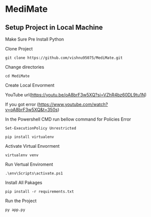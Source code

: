 # MediMate

## Setup Project in Local Machine

  Make Sure Pre Install Python 

Clone Project
```
git clone https://github.com/vishnu95075/MediMate.git

```

Change directories

```
cd MediMate
```

Create Local Envorment

YouTube url(https://youtu.be/oA8brF3w5XQ?si=VZhR4bz60DL9tu1N)

If you got error 
(https://www.youtube.com/watch?v=oA8brF3w5XQ&t=350s)

In the Powershell CMD run bellow command for Policies Error

```
Set-ExecutionPolicy Unrestricted
```

```
pip install virtualenv

```
Activate Virtual Envorment

```
virtualenv venv
```
Run Vertual Enviroment

```
.\env\Scripts\activate.ps1 
```

Install All Pakages

```
pip install -r requirements.txt
```

Run the Project 

``` 
py app.py

```
